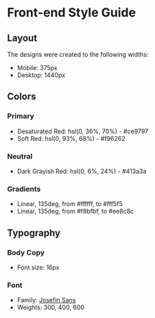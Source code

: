 # Front-end Style Guide

## Layout

The designs were created to the following widths:

- Mobile: 375px
- Desktop: 1440px

## Colors

### Primary

- Desaturated Red: hsl(0, 36%, 70%) - 	#ce9797
- Soft Red: hsl(0, 93%, 68%) - 	#f96262

### Neutral

- Dark Grayish Red: hsl(0, 6%, 24%) - #413a3a

### Gradients

- Linear, 135deg, from 	#ffffff, to 	#fff5f5
- Linear, 135deg, from 	#f8bfbf, to 	#ee8c8c

## Typography

### Body Copy

- Font size: 16px

### Font

- Family: [Josefin Sans](https://fonts.google.com/specimen/Josefin+Sans)
- Weights: 300, 400, 600
